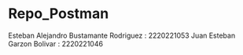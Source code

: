 # Repo_Postman
Esteban Alejandro Bustamante Rodriguez : 2220221053
Juan Esteban Garzon Bolivar : 2220221046
